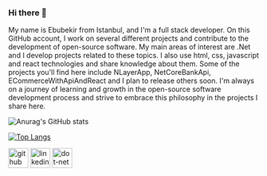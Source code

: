 ### Hi there 👋

My name is Ebubekir from Istanbul, and I'm a full stack developer. On this GitHub account, I work on several different projects and contribute to the development of open-source software. My main areas of interest are .Net and I develop projects related to these topics. I also use html, css, javascript and react technologies and share knowledge about them. Some of the projects you'll find here include NLayerApp, NetCoreBankApi, ECommerceWithApiAndReact and I plan to release others soon. I'm always on a journey of learning and growth in the open-source software development process and strive to embrace this philosophy in the projects I share here.

![Anurag's GitHub stats](https://github-readme-stats.vercel.app/api?username=ebubekirn&show_icons=true&theme=radical)

[![Top Langs](https://github-readme-stats.vercel.app/api/top-langs/?username=ebubekirn&hide_progress=true)](https://github.com/anuraghazra/github-readme-stats)

[<img src='https://cdn.jsdelivr.net/npm/simple-icons@3.0.1/icons/github.svg' alt='github' height='40'>](https://github.com/https://github.com/ebubekirn)  [<img src='https://cdn.jsdelivr.net/npm/simple-icons@3.0.1/icons/linkedin.svg' alt='linkedin' height='40'>](https://www.linkedin.com/in/https://www.linkedin.com/in/ebubekir-nayman//)   [<img src='https://cdn.jsdelivr.net/npm/simple-icons@3.0.1/icons/dot-net.svg' alt='dot-net' height='40'>](.Net) 
